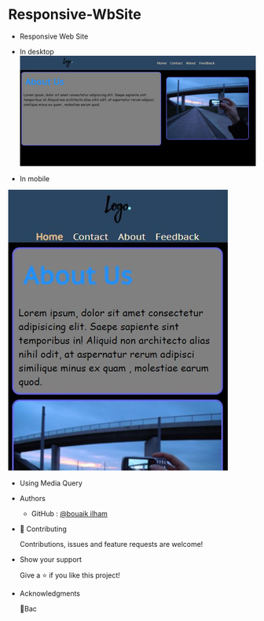 # Responsive-WbSite
- Responsive Web Site
- In desktop
![Responsive-WbSite](image/image2.JPG)

- In mobile 

![Responsive-WbSite](image/image3.jpg)
- Using
    Media Query
- Authors 
    -  GitHub : [@bouaik ilham](https://github.com/BouaikIlham)
- 🤝 Contributing

    Contributions, issues and feature requests are welcome!
- Show your support

    Give a ⭐️ if you like this project!
- Acknowledgments
 
    📝Bac
